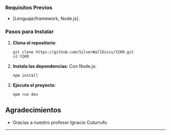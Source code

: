 ### Requisitos Previos

- [Lenguaje/framework, Node.js].

### Pasos para Instalar

1. **Clona el repositorio**:
   ```bash
   git clone https://github.com/SilverWallDiscs/Y2KR.git
   cd Y2KR
   ```

2. **Instala las dependencias**:
    Con Node.js:
     ```bash
     npm install
     ```
 

3. **Ejecuta el proyecto**:
   ```bash
   npm run dev 

   ```

 



## Agradecimientos

- Gracias a nuestro profesor Ignacio Cuturrufo 

---

